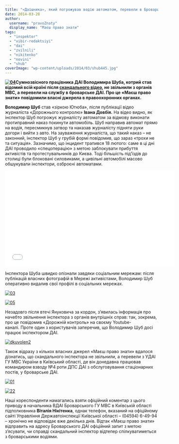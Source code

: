 ```yaml
---
title: "«Даішника», який погрожував водію автоматом, перевели в Бровари?"
date: 2014-03-28
author: 
  username: "pravoZnaty"
  display_name: "Маєш право знати"
tags: 
  - "inspektor"
  - "vibir-redaktsiyi"
  - "dai"
  - "zvilnili"
  - "nikitenko"
  - "novini"
  - "shub"
coverImage: "wp-content/uploads/2014/03/shub445.jpg"
---
```


**[![04](https://mpz.brovary.org/wp-content/uploads/2014/03/04.jpg)](https://mpz.brovary.org/wp-content/uploads/2014/03/04.jpg)Сумнозвісного працівника ДАІ Володимира Шуба, котрий став відомий всій країні після [скандального відео](https://www.youtube.com/watch?v=C_dQfDVXvuU#t=302), не звільнили з органів МВС, а перевели на службу в броварське ДАІ. Про це «Маєш право знати» повідомили власні джерела в правоохоронних органах.**

**Володимир Шуб** став «зіркою Ютюба», після публікації відео журналіста «Дорожнього контролю» **Івана Довбія.** На відео видно, як інспектор Шуб погрожує журналісту автоматом за відмову виконати протиправний наказ покинути автомобіль. Шуб направив автомат прямо на водія, пересмикнув затвор та наказав журналісту підняти руки догори і вийти з авто. На зауваження журналіста, що такий наказ – не законний, інспектор Шуб у грубій формі повідомив, що зараз «трохи не та ситуація». Зазначимо, що інцидент трапився 18 лютого: саме в ці дні ДАІ проводило «спецоперацію» з метою заблокувати прибуття активістів та протестувальників до Києва. Тоді більшість під’їздів до столиці були блоковані силовиками, а цивільні автомобілі масово обшукували інспектори, озброєні автоматами.

<iframe src="//www.youtube.com/embed/C_dQfDVXvuU" height="315" width="560" allowfullscreen frameborder="0"></iframe>

Інспектора Шуба швидко опізнали завдяки соціальним мережам: після публікацій власних фотографій в Мережі активістами, Володимир Шуб оперативно видалив свої профілі в соціальних мережах.

[![03](https://mpz.brovary.org/wp-content/uploads/2014/03/03.jpg)](https://mpz.brovary.org/wp-content/uploads/2014/03/03.jpg)

[![05](https://mpz.brovary.org/wp-content/uploads/2014/03/05.jpg)](https://mpz.brovary.org/wp-content/uploads/2014/03/05.jpg)

Незадовго після втечі Януковича за кордон, з’явилась інформація про начебто звільнення інспектора з органів внутрішніх справ: так, зокрема, про це повідомив «Дорожній контроль» на своєму Youtube-каналі. Проте один з користувачів заперечив, що Володимир Шуб досі працює інспектором ДАІ.

[![dkuvolen2](https://mpz.brovary.org/wp-content/uploads/2014/03/dkuvolen2.jpg)](https://mpz.brovary.org/wp-content/uploads/2014/03/dkuvolen2.jpg)

Також відразу з кількох власних джерел «Маєш право знати» вдалося дізнатись, що скандального інспектора не звільнили, а перевели з УДАІ ГУ МВС України в Київський області, де він донедавна працював командиром взводу №4 роти ДПС ДАІ з обслуговування стаціонарних постів, у броварське ДАІ.

[![01](https://mpz.brovary.org/wp-content/uploads/2014/03/01.jpg)](https://mpz.brovary.org/wp-content/uploads/2014/03/01.jpg)

[![22](https://mpz.brovary.org/wp-content/uploads/2014/03/22.jpg)](https://mpz.brovary.org/wp-content/uploads/2014/03/22.jpg)

Наші кореспонденти намагались взяти офіційний коментар з цього приводу в начальника ВДАІ Броварського ГУ МВС в Київській області підполковника **Віталія Нікітенка**, однак телефон, вказаний на офіційному сайті Управління Державтоінспекції Київської області – (04594) 6-49-94 – хронічно не відповідає вже декілька днів. Відтак «Маєш право знати» відправить на адресу Броварського ДАІ офіційний запит з метою з’ясувати, чи справді скандальний інспектор відтепер спілкуватиметься з броварськими водіями.
